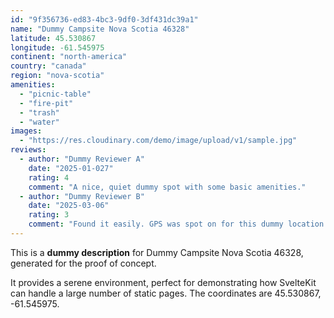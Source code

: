 ```yaml
---
id: "9f356736-ed83-4bc3-9df0-3df431dc39a1"
name: "Dummy Campsite Nova Scotia 46328"
latitude: 45.530867
longitude: -61.545975
continent: "north-america"
country: "canada"
region: "nova-scotia"
amenities:
  - "picnic-table"
  - "fire-pit"
  - "trash"
  - "water"
images:
  - "https://res.cloudinary.com/demo/image/upload/v1/sample.jpg"
reviews:
  - author: "Dummy Reviewer A"
    date: "2025-01-027"
    rating: 4
    comment: "A nice, quiet dummy spot with some basic amenities."
  - author: "Dummy Reviewer B"
    date: "2025-03-06"
    rating: 3
    comment: "Found it easily. GPS was spot on for this dummy location."
---
```


This is a **dummy description** for Dummy Campsite Nova Scotia 46328, generated for the proof of concept.

It provides a serene environment, perfect for demonstrating how SvelteKit can handle a large number of static pages. The coordinates are 45.530867, -61.545975.
